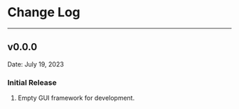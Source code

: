 # **Change Log**

---

## v0.0.0

Date: July 19, 2023

### Initial Release
1. Empty GUI framework for development. 
<br>
<br>

